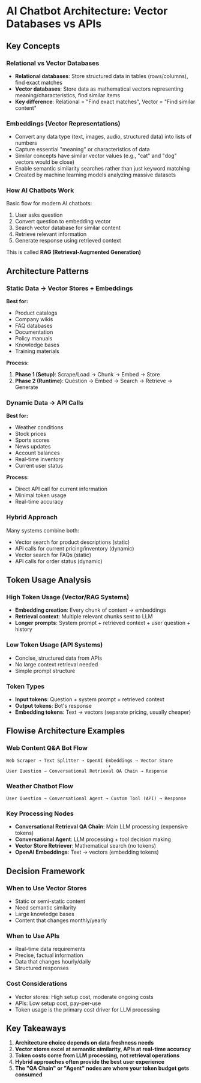 # AI Chatbot Architecture: Vector Databases vs APIs

## Key Concepts

### Relational vs Vector Databases
- **Relational databases**: Store structured data in tables (rows/columns), find exact matches
- **Vector databases**: Store data as mathematical vectors representing meaning/characteristics, find similar items
- **Key difference**: Relational = "Find exact matches", Vector = "Find similar content"

### Embeddings (Vector Representations)
- Convert any data type (text, images, audio, structured data) into lists of numbers
- Capture essential "meaning" or characteristics of data
- Similar concepts have similar vector values (e.g., "cat" and "dog" vectors would be close)
- Enable semantic similarity searches rather than just keyword matching
- Created by machine learning models analyzing massive datasets

### How AI Chatbots Work
Basic flow for modern AI chatbots:
1. User asks question
2. Convert question to embedding vector
3. Search vector database for similar content
4. Retrieve relevant information
5. Generate response using retrieved context

This is called **RAG (Retrieval-Augmented Generation)**

## Architecture Patterns

### Static Data → Vector Stores + Embeddings
**Best for:**
- Product catalogs
- Company wikis  
- FAQ databases
- Documentation
- Policy manuals
- Knowledge bases
- Training materials

**Process:**
1. **Phase 1 (Setup)**: Scrape/Load → Chunk → Embed → Store
2. **Phase 2 (Runtime)**: Question → Embed → Search → Retrieve → Generate

### Dynamic Data → API Calls
**Best for:**
- Weather conditions
- Stock prices
- Sports scores
- News updates
- Account balances
- Real-time inventory
- Current user status

**Process:**
- Direct API call for current information
- Minimal token usage
- Real-time accuracy

### Hybrid Approach
Many systems combine both:
- Vector search for product descriptions (static)
- API calls for current pricing/inventory (dynamic)
- Vector search for FAQs (static)
- API calls for order status (dynamic)

## Token Usage Analysis

### High Token Usage (Vector/RAG Systems)
- **Embedding creation**: Every chunk of content → embeddings
- **Retrieval context**: Multiple relevant chunks sent to LLM
- **Longer prompts**: System prompt + retrieved context + user question + history

### Low Token Usage (API Systems)
- Concise, structured data from APIs
- No large context retrieval needed
- Simple prompt structure

### Token Types
- **Input tokens**: Question + system prompt + retrieved context
- **Output tokens**: Bot's response  
- **Embedding tokens**: Text → vectors (separate pricing, usually cheaper)

## Flowise Architecture Examples

### Web Content Q&A Bot Flow
```
Web Scraper → Text Splitter → OpenAI Embeddings → Vector Store
                                      ↓
User Question → Conversational Retrieval QA Chain → Response
```

### Weather Chatbot Flow
```
User Question → Conversational Agent → Custom Tool (API) → Response
```

### Key Processing Nodes
- **Conversational Retrieval QA Chain**: Main LLM processing (expensive tokens)
- **Conversational Agent**: LLM processing + tool decision making
- **Vector Store Retriever**: Mathematical search (no tokens)
- **OpenAI Embeddings**: Text → vectors (embedding tokens)

## Decision Framework

### When to Use Vector Stores
- Static or semi-static content
- Need semantic similarity
- Large knowledge bases
- Content that changes monthly/yearly

### When to Use APIs
- Real-time data requirements
- Precise, factual information
- Data that changes hourly/daily
- Structured responses

### Cost Considerations
- Vector stores: High setup cost, moderate ongoing costs
- APIs: Low setup cost, pay-per-use
- Token usage is the primary cost driver for LLM processing

## Key Takeaways
1. **Architecture choice depends on data freshness needs**
2. **Vector stores excel at semantic similarity, APIs at real-time accuracy**
3. **Token costs come from LLM processing, not retrieval operations**
4. **Hybrid approaches often provide the best user experience**
5. **The "QA Chain" or "Agent" nodes are where your token budget gets consumed**